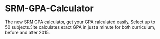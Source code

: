 # SRM-GPA-Calculator
The new SRM GPA calculator, get your GPA calculated easily. Select up to 50 subjects.Site calculates exact GPA in just a minute for both curriculum, before and after 2015.

